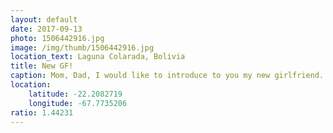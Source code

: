 ```yaml
---
layout: default
date: 2017-09-13
photo: 1506442916.jpg
image: /img/thumb/1506442916.jpg
location_text: Laguna Colarada, Bolivia
title: New GF!
caption: Mom, Dad, I would like to introduce to you my new girlfriend. She is very cute and sooo fluffy haha.
location:
    latitude: -22.2082719
    longitude: -67.7735206
ratio: 1.44231
---
```

